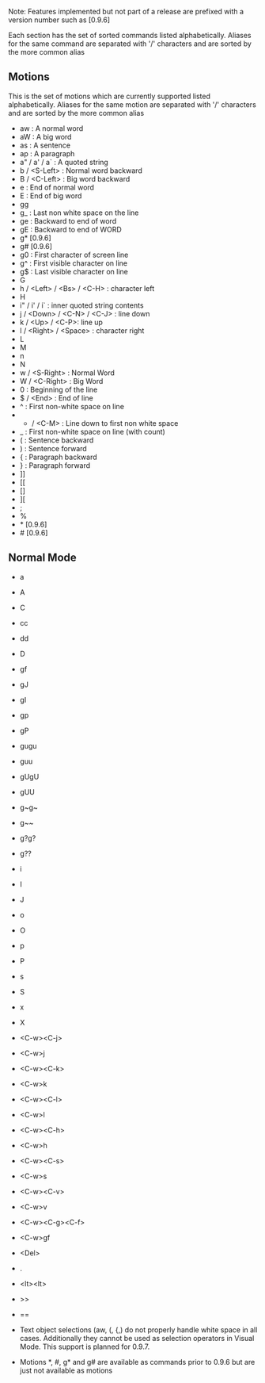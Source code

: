Note: Features implemented but not part of a release are prefixed with a version number such as [0.9.6] 

Each section has the set of sorted commands listed alphabetically. Aliases for the same command are separated with '/' characters and are sorted by the more common alias

## Motions

This is the set of motions which are currently supported listed alphabetically. Aliases for the same motion are separated with '/' characters and are sorted by the more common alias

- aw : A normal word
- aW : A big word
- as : A sentence 
- ap : A paragraph 
- a" / a' / a` : A quoted string
- b / &lt;S-Left&gt; : Normal word backward
- B / &lt;C-Left&gt; : Big word backward  
- e : End of normal word
- E : End of big word 
- gg
- g_ : Last non white space on the line 
- ge : Backward to end of word
- gE : Backward to end of WORD
- g* [0.9.6]
- g# [0.9.6]
- g0 : First character of screen line
- g^ : First visible character on line
- g$ : Last visible character on line
- G 
- h / &lt;Left&gt; / &lt;Bs&gt; / &lt;C-H&gt; : character left
- H
- i" / i' / i` : inner quoted string contents
- j / &lt;Down&gt; / &lt;C-N&gt; / &lt;C-J&gt; : line down
- k / &lt;Up&gt; / &lt;C-P&gt;: line up
- l / &lt;Right&gt; / &lt;Space&gt; : character right
- L
- M
- n
- N
- w / &lt;S-Right&gt; : Normal Word 
- W / &lt;C-Right&gt; : Big Word
- 0 : Beginning of the line
- $ / &lt;End&gt; : End of line 
- ^ : First non-white space on line
- + / &lt;C-M&gt; : Line down to first non white space
- _ : First non-white space on line (with count)
- ( : Sentence backward 
- ) : Sentence forward 
- { : Paragraph backward
- } : Paragraph forward
- ]]
- [[
- []
- ][
- ; 
- %
- \* [0.9.6]
- \# [0.9.6]

## Normal Mode 

 - a
 - A
 - C
 - cc
 - dd
 - D
 - gf
 - gJ
 - gI
 - gp
 - gP
 - gugu
 - guu
 - gUgU
 - gUU
 - g~g~
 - g~~
 - g?g?
 - g??
 - i
 - I
 - J
 - o
 - O
 - p
 - P
 - s
 - S
 - x
 - X
 - &lt;C-w&gt;&lt;C-j&gt;
 - &lt;C-w&gt;j
 - &lt;C-w&gt;&lt;C-k&gt;
 - &lt;C-w&gt;k
 - &lt;C-w&gt;&lt;C-l&gt;
 - &lt;C-w&gt;l
 - &lt;C-w&gt;&lt;C-h&gt;
 - &lt;C-w&gt;h
 - &lt;C-w&gt;&lt;C-s&gt;
 - &lt;C-w&gt;s
 - &lt;C-w&gt;&lt;C-v&gt;
 - &lt;C-w&gt;v
 - &lt;C-w&gt;&lt;C-g&gt;&lt;C-f&gt;
 - &lt;C-w&gt;gf
 - &lt;Del&gt;
 - .
 - &lt;lt&gt;&lt;lt&gt;
 - &gt;&gt;
 - ==


- Text object selections (aw, (, {,) do not properly handle white space in all cases.  Additionally they cannot be used as selection operators in Visual Mode.  This support is planned for 0.9.7.  
- Motions \*, \#, g* and g# are available as commands prior to 0.9.6 but are just not available as motions








